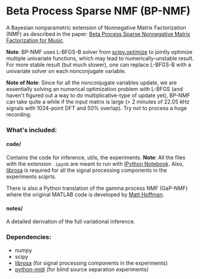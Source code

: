 Beta Process Sparse NMF (BP-NMF)
======

A Bayesian nonparametric extension of Nonnegative Matrix Factorization (NMF) as described in the paper:
[Beta Process Sparse Nonnegative Matrix Factorization for Music](http://www.ppgia.pucpr.br/ismir2013/wp-content/uploads/2013/09/229_Paper.pdf). 

**Note**: BP-NMF uses L-BFGS-B solver from [scipy.optimize](http://docs.scipy.org/doc/scipy/reference/generated/scipy.optimize.fmin_l_bfgs_b.html#scipy.optimize.fmin_l_bfgs_b) to jointly optimize multiple univariate functions, which may lead to numerically-unstable result. For more stable result (but much slower), one can replace L-BFGS-B with a univariate solver on each nonconjugate variable.

**Note of Note**: Since for all the nonconjugate variables update, we are essentially solving an numerical optimization problem with L-BFGS (and haven't figured out a way to do multiplicative-type of update yet), BP-NMF can take quite a while if the input matrix is large (> 2 minutes of 22.05 kHz signals with 1024-point DFT and 50% overlap). Try not to process a huge recording.

### What's included:
#### code/ 
Contains the code for inference, utils, the experiments. **Note**: All the files with the extension `.ipynb` are meant to run with [IPython Notebook](http://ipython.org/notebook.html). Also, [librosa](https://github.com/bmcfee/librosa) is required for all the signal processing components in the experiments sciprts. 

There is also a Python translation of the gamma process NMF (GaP-NMF) where the original MATLAB code is developed by [Matt Hoffman](http://www.cs.princeton.edu/~mdhoffma/).
#### notes/ 
A detailed derivation of the full variational inference.

### Dependencies:
* numpy 
* scipy
* [librosa](https://github.com/bmcfee/librosa) (for signal processing components in the experiments)
* [python-midi](https://github.com/vishnubob/python-midi) (for blind source separation experiments)
